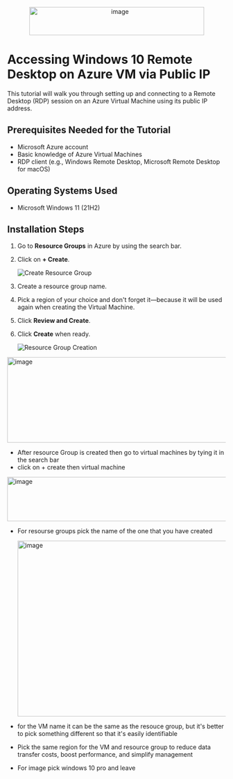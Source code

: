 <p align="center">
<img width="403" height="65" alt="image" src="https://github.com/user-attachments/assets/95416299-a06d-42a8-a81f-ad82de7cd432" />



</p>

# Accessing Windows 10 Remote Desktop on Azure VM via Public IP

This tutorial will walk you through setting up and connecting to a Remote Desktop (RDP) session on an Azure Virtual Machine using its public IP address.

## Prerequisites Needed for the Tutorial

- Microsoft Azure account
- Basic knowledge of Azure Virtual Machines
- RDP client (e.g., Windows Remote Desktop, Microsoft Remote Desktop for macOS)

## Operating Systems Used

- Microsoft Windows 11 (21H2)

## Installation Steps

1. Go to **Resource Groups** in Azure by using the search bar.
2. Click on **+ Create**.
   
   ![Create Resource Group](https://github.com/user-attachments/assets/aac66d07-7c50-43fa-882d-53fd0e805968)

3. Create a resource group name.
4. Pick a region of your choice and don't forget it—because it will be used again when creating the Virtual Machine.
5. Click **Review and Create**.
6. Click **Create** when ready.

   ![Resource Group Creation](https://github.com/user-attachments/assets/fc25e85e-ebaf-4e1d-bd08-47c19af5b155)

<img width="605" height="197" alt="image" src="https://github.com/user-attachments/assets/f54684c3-79b2-4c8d-9d6d-66dabe628d27" />

- After resource Group is created then go to virtual machines by tying it in the search bar
- click on + create then virtual machine
 
  
<img width="761" height="102" alt="image" src="https://github.com/user-attachments/assets/0ce8f331-8400-4b75-be9c-54a386ab7d50" />

- For resourse groups pick the name of the one that you have created


  <img width="806" height="405" alt="image" src="https://github.com/user-attachments/assets/41187d82-4c1c-4010-83f1-e928b2c2da68" />

- for the VM name it can be the same as the resouce group, but it's better to pick something different so that it's easily identifiable
- Pick the same region for the VM and resource group to reduce data transfer costs, boost performance, and simplify management
- For image pick windows 10 pro and leave 

